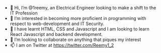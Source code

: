 - 👋 Hi, I’m @1reemy, an Electrical Engineer looking to make a shift to the IT Profession
- 👀 I’m interested in becoming more proficient in programming with respect to web-development and IT Security.
- 🌱 I have learnt HTML, CSS and Javascript and I am looking to learn React Javascript and backend development.
- 💞️ I’m looking to collaborate on anything that piques my interest
- 📫 I am on Twitter at https://twitter.com/Reemy1_2

<!---
1reemy/1reemy is a ✨ special ✨ repository because its `README.md` (this file) appears on your GitHub profile.
You can click the Preview link to take a look at your changes.
--->
